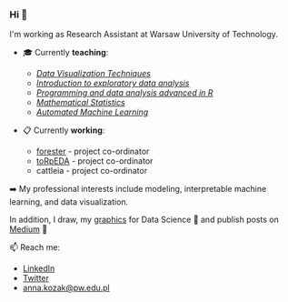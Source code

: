 ### Hi 👋

I'm working as Research Assistant at Warsaw University of Technology.

- :mortar_board: Currently **teaching**:
  - [*Data Visualization Techniques*](https://github.com/kozaka93/2023Z-DataVisualizationTechniques)   
  - [*Introduction to exploratory data analysis*](https://github.com/MI2-Education/2023L-ExploratoryDataAnalysis)
  - [*Programming and data analysis advanced in R*](https://github.com/MI2-Education/2023L-AdvancedR)
  - [*Mathematical Statistics*](https://github.com/kozaka93/2023L-StatystykaMatematyczna)
  - [*Automated Machine Learning*](https://github.com/kozaka93/2023Z-AutoML)


- :clipboard: Currently **working**:
	- [forester](https://github.com/ModelOriented/forester) - project co-ordinator 
	- [toRpEDA](https://github.com/kozaka93/toRpEDA) - project co-ordinator
 	- cattleia - project co-ordinator 
	

:arrow_right: My professional interests include modeling, interpretable machine learning, and data visualization. 

In addition, I draw, my [graphics](https://github.com/kozaka93/DataScienceGraphics) for Data Science 🎨 and publish posts on [Medium](https://medium.com/@kozaka) 📝 


📫 Reach me:
- [LinkedIn](https://www.linkedin.com/in/kozakanna/)
- [Twitter](https://twitter.com/kozaka93)
- [anna.kozak@pw.edu.pl](mailto:anna.kozak@pw.edu.pl)
